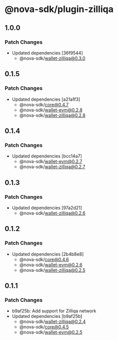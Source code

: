 # @nova-sdk/plugin-zilliqa

## 1.0.0

### Patch Changes

- Updated dependencies [36f9544]
  - @nova-sdk/wallet-zilliqa@0.3.0

## 0.1.5

### Patch Changes

- Updated dependencies [a21a1f3]
  - @nova-sdk/core@0.4.7
  - @nova-sdk/wallet-evm@0.2.8
  - @nova-sdk/wallet-zilliqa@0.2.8

## 0.1.4

### Patch Changes

- Updated dependencies [bcc14a7]
  - @nova-sdk/wallet-evm@0.2.7
  - @nova-sdk/wallet-zilliqa@0.2.7

## 0.1.3

### Patch Changes

- Updated dependencies [97a2d21]
  - @nova-sdk/wallet-zilliqa@0.2.6

## 0.1.2

### Patch Changes

- Updated dependencies [2b4b8e8]
  - @nova-sdk/core@0.4.6
  - @nova-sdk/wallet-evm@0.2.6
  - @nova-sdk/wallet-zilliqa@0.2.5

## 0.1.1

### Patch Changes

- b9af25b: Add support for Zilliqa network
- Updated dependencies [b9af25b]
  - @nova-sdk/wallet-zilliqa@0.2.4
  - @nova-sdk/core@0.4.5
  - @nova-sdk/wallet-evm@0.2.5
